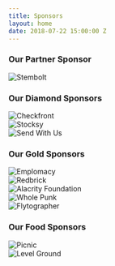 ```yaml
---
title: Sponsors
layout: home
date: 2018-07-22 15:00:00 Z
---
```


<div class="sponsors container-fluid">
  <div class="partner">
    <h3>Our Partner Sponsor</h3>
    <div class="row">
      <div class="col-md-12">
        <img src="{{ "/assets/sponsor-logos/stembolt.svg" | relative_url }}" alt="Stembolt">
      </div>
    </div>
  </div>

  <div class="diamond">
    <h3>Our Diamond Sponsors</h3>
    <div class="row">
      <div class="col-md-4">
        <img src="{{ "/assets/sponsor-logos/checkfront.png" | relative_url }}" alt="Checkfront">
      </div>
      <div class="col-md-4">
        <img src="{{ "/assets/sponsor-logos/stocksy.svg" | relative_url }}" alt="Stocksy">
      </div>
      <div class="col-md-4">
        <img src="{{ "/assets/sponsor-logos/send-with-us.png" | relative_url }}" alt="Send With Us">
      </div>
    </div>
  </div>

  <div class="gold">
    <h3>Our Gold Sponsors</h3>
    <div class="row">
      <div class="col-md-4">
        <img src="{{ "/assets/sponsor-logos/emplomacy.png" | relative_url }}" alt="Emplomacy">
      </div>
      <div class="col-md-4">
        <img src="{{ "/assets/sponsor-logos/redbrick.png" | relative_url }}" alt="Redbrick">
      </div>
      <div class="col-md-4">
        <img src="{{ "/assets/sponsor-logos/alacrity.png" | relative_url }}" alt="Alacrity Foundation">
      </div>
    </div>
    <div class="row gold-square">
      <div class="col-md-6">
        <img src="{{ "/assets/sponsor-logos/whole-punk.png" | relative_url }}" alt="Whole Punk">
      </div>
      <div class="col-md-6">
        <img src="{{ "/assets/sponsor-logos/flytographer.png" | relative_url }}" alt="Flytographer">
      </div>
    </div>
  </div>

  <div class="food">
    <h3>Our Food Sponsors</h3>
    <div class="row">
      <div class="col-md-6">
        <img src="{{ "/assets/sponsor-logos/picnic.jpg" | relative_url }}" alt="Picnic">
      </div>
      <div class="col-md-6">
        <img src="{{ "/assets/sponsor-logos/level-ground.png" | relative_url }}" alt="Level Ground">
      </div>
    </div>
  </div>

</div>
